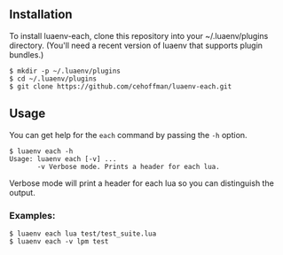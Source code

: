 ## Installation

To install luaenv-each, clone this repository into your ~/.luaenv/plugins
directory. (You'll need a recent version of luaenv that supports plugin
bundles.)

```
$ mkdir -p ~/.luaenv/plugins
$ cd ~/.luaenv/plugins
$ git clone https://github.com/cehoffman/luaenv-each.git
```

## Usage

You can get help for the `each` command by passing the `-h` option.

```
$ luaenv each -h
Usage: luaenv each [-v] ...
       -v Verbose mode. Prints a header for each lua.
```

Verbose mode will print a header for each lua so you can distinguish
the output.

### Examples:

```
$ luaenv each lua test/test_suite.lua
$ luaenv each -v lpm test
```
